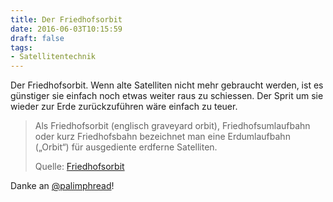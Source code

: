 ```yaml
---
title: Der Friedhofsorbit
date: 2016-06-03T10:15:59
draft: false
tags:
- Satellitentechnik
---
```


Der Friedhofsorbit. Wenn alte Satelliten nicht mehr gebraucht werden, ist
es günstiger sie einfach noch etwas weiter raus zu schiessen. Der Sprit um
sie wieder zur Erde zurückzuführen wäre einfach zu teuer.

> Als Friedhofsorbit (englisch graveyard orbit), Friedhofsumlaufbahn oder
> kurz Friedhofsbahn bezeichnet man eine Erdumlaufbahn („Orbit“) für
> ausgediente erdferne Satelliten.
>
> Quelle: [Friedhofsorbit](https://de.wikipedia.org/wiki/Friedhofsorbit)

Danke an [@palimphread](https://twitter.com/palimphread)!